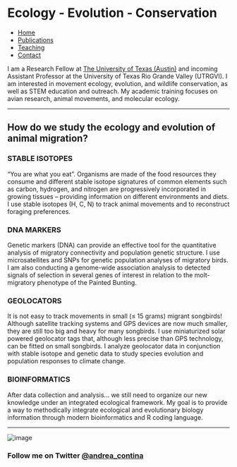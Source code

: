 # Ecology - Evolution - Conservation

* [Home](https://acontina.github.io/research)
* [Publications](https://acontina.github.io/publications)
* [Teaching](https://acontina.github.io/teaching)
* [Contact](https://acontina.github.io/contact)

I am a Research Fellow at [The University of Texas (Austin)](https://sites.cns.utexas.edu/keittlab/our-team) and incoming Assistant Professor at the University of Texas Rio Grande Valley (UTRGVI). I am interested in movement ecology, evolution, and wildlife conservation, as well as STEM education and outreach. My academic training focuses on avian research, animal movements, and molecular ecology.

---------------------------------------------------------
## How do we study the ecology and evolution of animal migration?

### STABLE ISOTOPES

“You are what you eat”. Organisms are made of the food resources they consume and different stable isotope signatures of common elements such as carbon, hydrogen, and nitrogen are progressively incorporated in growing tissues – providing information on different environments and diets. I use stable isotopes (H, C, N) to track animal movements and to reconstruct foraging preferences.

### DNA MARKERS

Genetic markers (DNA) can provide an effective tool for the quantitative analysis of migratory connectivity and population genetic structure. I use microsatellites and SNPs for genetic population analyses of migratory birds. I am also conducting a genome-wide association analysis to detected signals of selection in several genes of interest in relation to the molt-migratory phenotype of the Painted Bunting.

### GEOLOCATORS

It is not easy to track movements in small (≤ 15 grams) migrant songbirds! Although satellite tracking systems and GPS devices are now much smaller, they are still too big and heavy for many songbirds. I use miniaturized solar powered geolocator tags that, although less precise than GPS technology, can be fitted on small songbirds. I analyze geolocator data in conjunction with stable isotope and genetic data to study species evolution and population responses to climate change.

### BIOINFORMATICS

After data collection and analysis… we still need to organize our new knowledge under an integrated ecological framework. My goal is to provide a way to methodically integrate ecological and evolutionary biology information through modern bioinformatics and R coding language.

---------------------------------------------------------
![image](https://user-images.githubusercontent.com/21181961/182423606-5fd0b664-3dd7-4bbb-9d0b-e1d7025c2842.png) 
### Follow me on Twitter [@andrea_contina](https://twitter.com/andrea_contina) 
